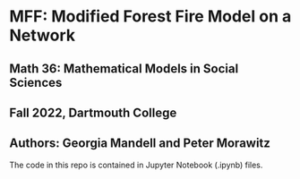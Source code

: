 # MFF: Modified Forest Fire Model on a Network
## Math 36: Mathematical Models in Social Sciences
## Fall 2022, Dartmouth College 
## Authors: Georgia Mandell and Peter Morawitz

The code in this repo is contained in Jupyter Notebook (.ipynb) files. 
